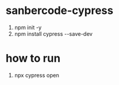 # sanbercode-cypress
1. npm init -y
2. npm install cypress --save-dev

# how to run
1. npx cypress open